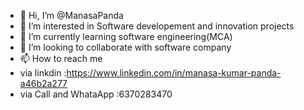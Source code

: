 - 👋 Hi, I’m @ManasaPanda
- 👀 I’m interested in Software developement and innovation projects
- 🌱 I’m currently learning software engineering(MCA)
- 💞️ I’m looking to collaborate with software company
- 📫 How to reach me
- via linkdin :https://www.linkedin.com/in/manasa-kumar-panda-a46b2a277
- via Call and WhataApp :6370283470

<!---
ManasaPanda/ManasaPanda is a ✨ special ✨ repository because its `README.md` (this file) appears on your GitHub profile.
You can click the Preview link to take a look at your changes.
--->
